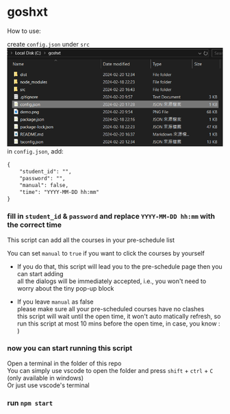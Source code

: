 # goshxt  
  
How to use:

create `config.json` under `src`  
![alt text](https://github.com/594-666/goshxt/blob/main/demo.png?raw=true)  
in `config.json`, add:  
```
{
    "student_id": "",
    "password": "",
    "manual": false,
    "time": "YYYY-MM-DD hh:mm"
}
```
### fill in `student_id` & `password` and replace `YYYY-MM-DD hh:mm` with the correct time

This script can add all the courses in your pre-schedule list  

You can set `manual` to `true` if you want to click the courses by yourself 
- If you do that, this script will lead you to the pre-schedule page then you can start adding  
all the dialogs will be immediately accepted, i.e., you won't need to worry about the tiny pop-up block
  
- If you leave `manual` as false  
please make sure all your pre-scheduled courses have no clashes  
this script will wait until the open time, it won't auto matically refresh, so run this script at most 10 mins before the open time, in case, you know : )  

### now you can start running this script
Open a terminal in the folder of this repo  
You can simply use vscode to open the folder and press `shift` + `ctrl` + `C` (only available in windows)  
Or just use vscode's terminal  
### run `npm start`
